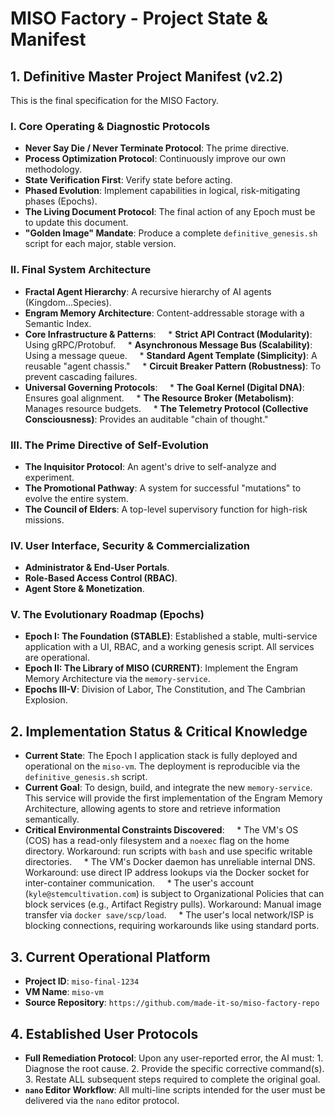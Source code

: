 # MISO Factory - Project State & Manifest

## 1. Definitive Master Project Manifest (v2.2)
This is the final specification for the MISO Factory.

### I. Core Operating & Diagnostic Protocols
* **Never Say Die / Never Terminate Protocol**: The prime directive.
* **Process Optimization Protocol**: Continuously improve our own methodology.
* **State Verification First**: Verify state before acting.
* **Phased Evolution**: Implement capabilities in logical, risk-mitigating phases (Epochs).
* **The Living Document Protocol**: The final action of any Epoch must be to update this document.
* **"Golden Image" Mandate**: Produce a complete `definitive_genesis.sh` script for each major, stable version.

### II. Final System Architecture
* **Fractal Agent Hierarchy**: A recursive hierarchy of AI agents (Kingdom...Species).
* **Engram Memory Architecture**: Content-addressable storage with a Semantic Index.
* **Core Infrastructure & Patterns**:
    * **Strict API Contract (Modularity)**: Using gRPC/Protobuf.
    * **Asynchronous Message Bus (Scalability)**: Using a message queue.
    * **Standard Agent Template (Simplicity)**: A reusable "agent chassis."
    * **Circuit Breaker Pattern (Robustness)**: To prevent cascading failures.
* **Universal Governing Protocols**:
    * **The Goal Kernel (Digital DNA)**: Ensures goal alignment.
    * **The Resource Broker (Metabolism)**: Manages resource budgets.
    * **The Telemetry Protocol (Collective Consciousness)**: Provides an auditable "chain of thought."

### III. The Prime Directive of Self-Evolution
* **The Inquisitor Protocol**: An agent's drive to self-analyze and experiment.
* **The Promotional Pathway**: A system for successful "mutations" to evolve the entire system.
* **The Council of Elders**: A top-level supervisory function for high-risk missions.

### IV. User Interface, Security & Commercialization
* **Administrator & End-User Portals**.
* **Role-Based Access Control (RBAC)**.
* **Agent Store & Monetization**.

### V. The Evolutionary Roadmap (Epochs)
* **Epoch I: The Foundation (STABLE)**: Established a stable, multi-service application with a UI, RBAC, and a working genesis script. All services are operational.
* **Epoch II: The Library of MISO (CURRENT)**: Implement the Engram Memory Architecture via the `memory-service`.
* **Epochs III-V**: Division of Labor, The Constitution, and The Cambrian Explosion.

## 2. Implementation Status & Critical Knowledge
* **Current State**: The Epoch I application stack is fully deployed and operational on the `miso-vm`. The deployment is reproducible via the `definitive_genesis.sh` script.
* **Current Goal**: To design, build, and integrate the new `memory-service`. This service will provide the first implementation of the Engram Memory Architecture, allowing agents to store and retrieve information semantically.
* **Critical Environmental Constraints Discovered**:
    * The VM's OS (COS) has a read-only filesystem and a `noexec` flag on the home directory. Workaround: run scripts with `bash` and use specific writable directories.
    * The VM's Docker daemon has unreliable internal DNS. Workaround: use direct IP address lookups via the Docker socket for inter-container communication.
    * The user's account (`kyle@stemcultivation.com`) is subject to Organizational Policies that can block services (e.g., Artifact Registry pulls). Workaround: Manual image transfer via `docker save/scp/load`.
    * The user's local network/ISP is blocking connections, requiring workarounds like using standard ports.

## 3. Current Operational Platform
* **Project ID**: `miso-final-1234`
* **VM Name**: `miso-vm`
* **Source Repository**: `https://github.com/made-it-so/miso-factory-repo`

## 4. Established User Protocols
* **Full Remediation Protocol**: Upon any user-reported error, the AI must: 1. Diagnose the root cause. 2. Provide the specific corrective command(s). 3. Restate ALL subsequent steps required to complete the original goal.
* **`nano` Editor Workflow**: All multi-line scripts intended for the user must be delivered via the `nano` editor protocol.
